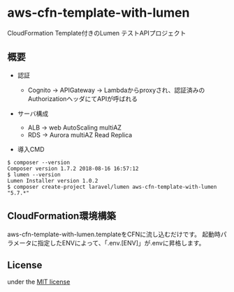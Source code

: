 # aws-cfn-template-with-lumen

CloudFormation Template付きのLumen テストAPIプロジェクト

## 概要

- 認証
    - Cognito -> APIGateway -> Lambdaからproxyされ、認証済みのAuthorizationヘッダにてAPIが呼ばれる

- サーバ構成
    - ALB -> web AutoScaling multiAZ
    - RDS -> Aurora multiAZ Read Replica

- 導入CMD

```
$ composer --version
Composer version 1.7.2 2018-08-16 16:57:12
$ lumen --version
Lumen Installer version 1.0.2
$ composer create-project laravel/lumen aws-cfn-template-with-lumen "5.7.*"
```


## CloudFormation環境構築

aws-cfn-template-with-lumen.templateをCFNに流し込むだけです。
起動時パラメータに指定したENVによって、「.env.[ENV]」が.envに昇格します。

## License

under the [MIT license](http://opensource.org/licenses/MIT)

